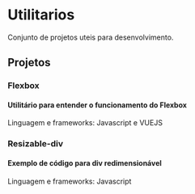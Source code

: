 # Utilitarios

Conjunto de projetos uteis para desenvolvimento.

## Projetos

### Flexbox

#### Utilitário para entender o funcionamento do Flexbox

Linguagem e frameworks: Javascript e VUEJS

### Resizable-div

#### Exemplo de código para div redimensionável

Linguagem e frameworks: Javascript
